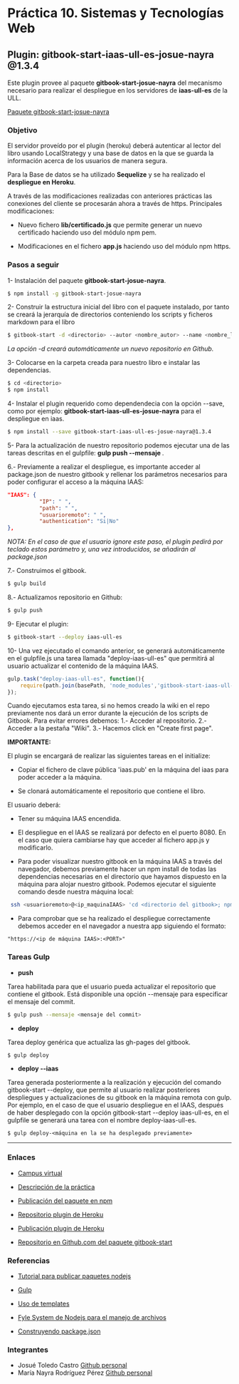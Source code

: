 # Práctica 10. Sistemas y Tecnologías Web

## Plugin: gitbook-start-iaas-ull-es-josue-nayra @1.3.4


Este plugin provee al paquete **gitbook-start-josue-nayra** del mecanismo necesario para realizar el despliegue en los servidores de **iaas-ull-es** de la ULL.

[Paquete gitbook-start-josue-nayra](https://github.com/ULL-ESIT-SYTW-1617/crear-repositorio-en-github-josue-nayra.git)

### Objetivo

El servidor proveído por el plugin (heroku) deberá autenticar al lector del libro usando LocalStrategy y una base de datos en la que se guarda la información acerca de los usuarios de manera segura.

Para la Base de datos se ha utilizado **Sequelize** y se ha realizado el **despliegue en Heroku**.

A través de las modificaciones realizadas con anteriores prácticas las conexiones del cliente se procesarán ahora a través de https. Principales modificaciones:

- Nuevo fichero **lib/certificado.js** que permite generar un nuevo certificado haciendo uso del módulo npm pem.

- Modificaciones en el fichero **app.js** haciendo uso del módulo npm https.

### Pasos a seguir

1- Instalación del paquete **gitbook-start-josue-nayra**.

```bash
$ npm install -g gitbook-start-josue-nayra
```

2- Construir la estructura inicial del libro con el paquete instalado, por tanto se creará la jerarquía de directorios conteniendo los scripts y ficheros markdown para el libro

```bash
$ gitbook-start -d <directorio> --autor <nombre_autor> --name <nombre_libro>
```

*La opción -d <directorio> creará automáticamente un nuevo repositorio en Github.*


3- Colocarse en la carpeta creada para nuestro libro e instalar las dependencias.

```bash
$ cd <directorio>
$ npm install
```

4- Instalar el plugin requerido como dependendecia con la opción --save, como por ejemplo: **gitbook-start-iaas-ull-es-josue-nayra** para el despliegue en iaas.

```bash
$ npm install --save gitbook-start-iaas-ull-es-josue-nayra@1.3.4
```
5- Para la actualización de nuestro repositorio podemos ejecutar una de las tareas descritas en el gulpfile: **gulp push --mensaje <mensaje commit>**.


6.- Previamente a realizar el despliegue, es importante acceder al package.json de nuestro gitbook y rellenar los parámetros necesarios para poder configurar el acceso a la máquina IAAS:

```json
"IAAS": {
          "IP": " ",
          "path": " ",
          "usuarioremoto": " ",
          "authentication": "Si|No"
},
```

*NOTA: En el caso de que el usuario ignore este paso, el plugin pedirá por teclado estos parámetro y, una vez introducidos, se añadirán al package.json*

7.- Construimos el gitbook.

```bash
$ gulp build
```

8.- Actualizamos repositorio en Github:

```bash
$ gulp push
```


9- Ejecutar el plugin:

```bash
$ gitbook-start --deploy iaas-ull-es
```


10- Una vez ejecutado el comando anterior, se generará automáticamente en el gulpfile.js una tarea llamada
"deploy-iaas-ull-es" que permitirá al usuario actualizar el contenido de la máquina IAAS.

```javascript
gulp.task("deploy-iaas-ull-es", function(){
    require(path.join(basePath, 'node_modules','gitbook-start-iaas-ull-es-josue-nayra')).deploy();
});
```

Cuando ejecutamos esta tarea, si no hemos creado la wiki en el repo previamente nos dará un error durante la ejecución de los scripts de Gitbook.
Para evitar errores debemos:
1.- Acceder al repositorio.
2.- Acceder a la pestaña "Wiki".
3.- Hacemos click en "Create first page".


**IMPORTANTE:**

El plugin se encargará de realizar las siguientes tareas en el initialize:

* Copiar el fichero de clave pública 'iaas.pub' en la máquina del iaas para poder acceder a la máquina.

* Se clonará automáticamente el repositorio que contiene el libro.


El usuario deberá:

* Tener su máquina IAAS encendida.

* El despliegue en el IAAS se realizará por defecto en el puerto 8080. En el caso que quiera cambiarse hay que acceder al fichero app.js y modificarlo.

* Para poder visualizar nuestro gitbook en la máquina IAAS a través del navegador, debemos previamente hacer un npm install de todas las dependencias necesarias en el directorio que hayamos dispuesto en la máquina para alojar nuestro gitbook. Podemos ejecutar el siguiente comando desde nuestra máquina local:

```bash
 ssh <usuarioremoto>@<ip_maquinaIAAS> 'cd <directorio del gitbook>; npm install';
```

* Para comprobar que se ha realizado el despliegue correctamente debemos acceder en el navegador a nuestra app siguiendo el formato:

```
"https://<ip de máquina IAAS>:<PORT>"
```

### Tareas Gulp


* **push**

Tarea habilitada para que el usuario pueda actualizar el repositorio que contiene el gitbook. Está disponible una opción --mensaje para especificar el mensaje del commit.

```bash
$ gulp push --mensaje <mensaje del commit>
```

* **deploy**

Tarea deploy genérica que actualiza las gh-pages del gitbook.
```
$ gulp deploy
```

* **deploy --iaas**

Tarea generada posteriormente a la realización y ejecución del comando gitbook-start --deploy, que permite al usuario realizar posteriores despliegues y actualizaciones de su gitbook en la máquina remota con gulp.
Por ejemplo, en el caso de que el usuario despliegue en el IAAS, después de haber desplegado con la opción gitbook-start --deploy iaas-ull-es, en el gulpfile se generará una tarea
con el nombre deploy-iaas-ull-es.

```
$ gulp deploy-<máquina en la se ha desplegado previamente>
```



---------------------------------------------------------------------------------------------------------------

### Enlaces

- [Campus virtual](https://campusvirtual.ull.es/1617/course/view.php?id=1175)

- [Descripción de la práctica](https://crguezl.github.io/ull-esit-1617/practicas/practicassl.html)

- [Publicación del paquete en npm](https://www.npmjs.com/package/gitbook-start-iaas-ull-es-josue-nayra)

- [Repositorio plugin de Heroku](https://github.com/ULL-ESIT-SYTW-1617/https-al-servidor-del-libro-josue-nayra.git)

- [Publicación plugin de Heroku](https://www.npmjs.com/package/gitbook-start-heroku-P9-josue-nayra)

- [Repositorio en Github.com del paquete gitbook-start](https://github.com/ULL-ESIT-SYTW-1617/crear-repositorio-en-github-josue-nayra.git)



### Referencias

- [Tutorial para publicar paquetes nodejs](https://casianorodriguezleon.gitbooks.io/ull-esit-1617/content/apuntes/nodejspackages.html)

- [Gulp](https://casianorodriguezleon.gitbooks.io/ull-esit-1617/content/apuntes/gulp/)

- [Uso de templates](https://www.npmjs.com/package/ejs)

- [Fyle System de Nodejs para el manejo de archivos](https://casianorodriguezleon.gitbooks.io/ull-esit-1617/content/apuntes/fs.html)

- [Construyendo package.json](https://docs.npmjs.com/files/package.json)



### Integrantes

- Josué Toledo Castro
    [Github personal](www.github.com/JosueTC94)
- María Nayra Rodríguez Pérez
    [Github personal](www.github.com/alu0100406122)
